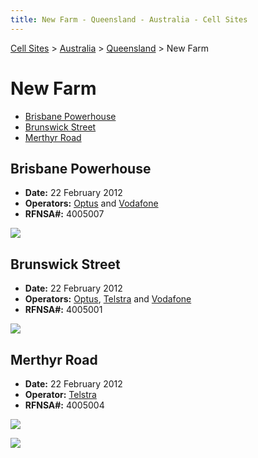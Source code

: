 ```yaml
---
title: New Farm - Queensland - Australia - Cell Sites
---
```


[Cell Sites](../../) > [Australia](../) >  [Queensland](./) > New Farm

# New Farm

* [Brisbane Powerhouse](#brisbane-powerhouse)
* [Brunswick Street](#brunswick-street)
* [Merthyr Road](#merthyr-road)

## Brisbane Powerhouse

* **Date:** 22 February 2012
* **Operators:** [Optus] and [Vodafone]
* **RFNSA#:** 4005007

![](https://f001.backblazeb2.com/file/CellSites/AU/QLD/20120222-094358.jpg)

## Brunswick Street

* **Date:** 22 February 2012
* **Operators:** [Optus], [Telstra] and [Vodafone]
* **RFNSA#:** 4005001

![](https://f001.backblazeb2.com/file/CellSites/AU/QLD/20120222-091525.jpg)

## Merthyr Road

* **Date:** 22 February 2012
* **Operator:** [Telstra]
* **RFNSA#:** 4005004

![](https://f001.backblazeb2.com/file/CellSites/AU/QLD/20120222-100103.jpg)

![](https://f001.backblazeb2.com/file/CellSites/AU/QLD/20120222-100321.jpg)

[Telstra]: https://en.wikipedia.org/wiki/Telstra
[Optus]: https://en.wikipedia.org/wiki/Optus
[Vodafone]: https://en.wikipedia.org/wiki/Vodafone_(Australia)
